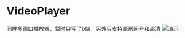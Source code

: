 # VideoPlayer
同屏多窗口播放器，暂时只写了b站，另外只支持原房间号和超清
![演示](https://github.com/biliup-start/VideoPlayer/assets/96544807/7cc0fc05-0190-461f-8511-ad01264aa92c)
